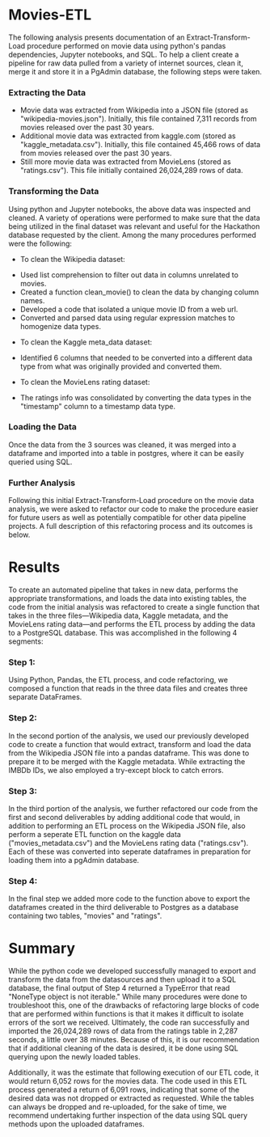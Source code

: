 # Movies-ETL
The following analysis presents documentation of an Extract-Transform-Load procedure performed on movie data using python's pandas dependencies, Jupyter notebooks, and SQL. To help a client create a pipeline for raw data pulled from a variety of internet sources, clean it, merge it and store it in a PgAdmin database, the following steps were taken.

### Extracting the Data
- Movie data was extracted from Wikipedia into a JSON file (stored as "wikipedia-movies.json"). Initially, this file contained 7,311 records from movies released over the past 30 years.
- Additional movie data was extracted from kaggle.com (stored as "kaggle_metadata.csv"). Initially, this file contained 45,466 rows of data from movies released over the past 30 years. 
- Still more movie data was extracted from MovieLens (stored as "ratings.csv"). This file initially contained 26,024,289 rows of data.

### Transforming the Data
Using python and Jupyter notebooks, the above data was inspected and cleaned.  A variety of operations were performed to make sure that the data being utilized in the final dataset was relevant and useful for the Hackathon database requested by the client. Among the many procedures performed were the following: 
* To clean the Wikipedia dataset: 
- Used list comprehension to filter out data in columns unrelated to movies.
- Created a function clean_movie() to clean the data by changing column names.
- Developed a code that isolated a unique movie ID from a web url.
- Converted and parsed data using regular expression matches to homogenize data types.

* To clean the Kaggle meta_data dataset:
- Identified 6 columns that needed to be converted into a different data type from what was originally provided and converted them.

* To clean the MovieLens rating dataset:
- The ratings info was consolidated by converting the data types in the "timestamp" column to a timestamp data type.

### Loading the Data
Once the data from the 3 sources was cleaned, it was merged into a dataframe and imported into a table in postgres, where it can be easily queried using SQL.

### Further Analysis
Following this initial Extract-Transform-Load procedure on the movie data analysis, we were asked to refactor our code to make the procedure easier for future users as well as potentially compatible for other data pipeline projects. A full description of this refactoring process and its outcomes is below.


# Results
To create an automated pipeline that takes in new data, performs the appropriate transformations, and loads the data into existing tables, the code from the initial analysis was refactored to create a single function that takes in the three files—Wikipedia data, Kaggle metadata, and the MovieLens rating data—and performs the ETL process by adding the data to a PostgreSQL database. This was accomplished in the following 4 segments:

### Step 1:
Using Python, Pandas, the ETL process, and code refactoring, we composed a function that reads in the three data files and creates three separate DataFrames.

### Step 2:
In the second portion of the analysis, we used our previously developed code to create a function that would extract, transform and load the data from the Wikipedia JSON file into a pandas dataframe. This was done to prepare it to be merged with the Kaggle metadata. While extracting the IMBDb IDs, we also employed a try-except block to catch errors.

### Step 3:
In the third portion of the analysis, we further refactored our code from the first and second deliverables by adding additional code that would, in addition to performing an ETL process on the Wikipedia JSON file, also perform a seperate ETL function on the kaggle data ("movies_metadata.csv") and the MovieLens rating data ("ratings.csv"). Each of these was converted into seperate dataframes in preparation for loading them into a pgAdmin database.

### Step 4:
In the final step we added more code to the function above to export the dataframes created in the third deliverable to Postgres as a database containing two tables, "movies" and "ratings". 

# Summary
While the python code we developed successfully managed to export and transform the data from the datasources and then upload it to a SQL database, the final output of Step 4 returned a TypeError that read "NoneType object is not iterable." While many procedures were done to troubleshoot this, one of the drawbacks of refactoring large blocks of code that are performed within functions is that it makes it difficult to isolate errors of the sort we received. Ultimately, the code ran successfully and imported the 26,024,289 rows of data from the ratings table in 2,287 seconds, a little over 38 minutes. Because of this, it is our recommendation that if additional cleaning of the data is desired, it be done using SQL querying upon the newly loaded tables. 

Additionally, it was the estimate that following execution of our ETL code, it would return 6,052 rows for the movies data. The code used in this ETL process generated a return of 6,091 rows, indicating that some of the desired data was not dropped or extracted as requested. While the tables can always be dropped and re-uploaded, for the sake of time, we recommend undertaking further inspection of the data using SQL query methods upon the uploaded dataframes.
